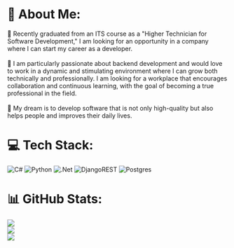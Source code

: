# 🌊 About Me:
🐠 Recently graduated from an ITS course as a "Higher Technician for Software Development," I am looking for an opportunity in a company where I can start my career as a developer.<br><br>🪼 I am particularly passionate about backend development and would love to work in a dynamic and stimulating environment where I can grow both technically and professionally. I am looking for a workplace that encourages collaboration and continuous learning, with the goal of becoming a true professional in the field.<br><br>🌌 My dream is to develop software that is not only high-quality but also helps people and improves their daily lives.


# 💻 Tech Stack:
![C#](https://img.shields.io/badge/c%23-%23239120.svg?style=for-the-badge&logo=csharp&logoColor=white) ![Python](https://img.shields.io/badge/python-3670A0?style=for-the-badge&logo=python&logoColor=ffdd54) ![.Net](https://img.shields.io/badge/.NET-5C2D91?style=for-the-badge&logo=.net&logoColor=white) ![DjangoREST](https://img.shields.io/badge/DJANGO-REST-ff1709?style=for-the-badge&logo=django&logoColor=white&color=ff1709&labelColor=gray) ![Postgres](https://img.shields.io/badge/postgres-%23316192.svg?style=for-the-badge&logo=postgresql&logoColor=white)
# 📊 GitHub Stats:
![](https://github-readme-stats.vercel.app/api?username=kyl00h&theme=dracula&hide_border=false&include_all_commits=false&count_private=false)<br/>
![](https://github-readme-streak-stats.herokuapp.com/?user=kyl00h&theme=dracula&hide_border=false)<br/>
![](https://github-readme-stats.vercel.app/api/top-langs/?username=kyl00h&theme=dracula&hide_border=false&include_all_commits=false&count_private=false&layout=compact)
